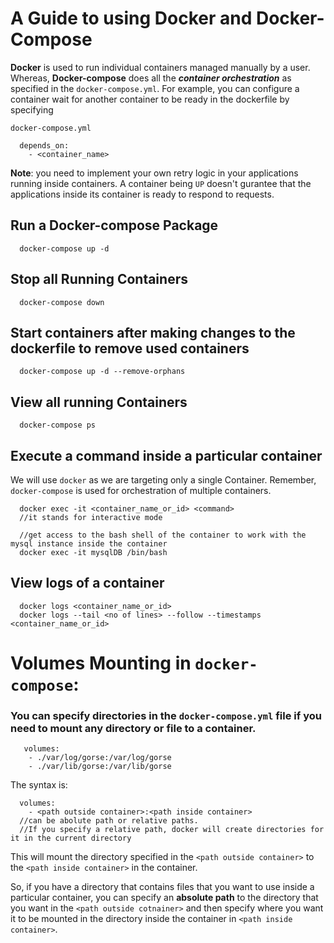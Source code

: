 # A Guide to using Docker and Docker-Compose

**Docker** is used to run individual containers managed manually by a user. Whereas, **Docker-compose** does all the _**container orchestration**_ as specified in the ```docker-compose.yml```. For example, you can configure a container wait for another container to be ready in the dockerfile by specifying 

```docker-compose.yml```

```
  depends_on:
    - <container_name>
```

**Note**: you need to implement your own retry logic in your applications running inside containers. A container being ```UP``` doesn't gurantee that the applications inside its container is ready to respond to requests.

## Run a Docker-compose Package
```
  docker-compose up -d
```

## Stop all Running Containers
```
  docker-compose down
```
## Start containers after making changes to the dockerfile to remove used containers
```
  docker-compose up -d --remove-orphans
```

## View all running Containers
```
  docker-compose ps
```

## Execute a command inside a particular container
   We will use ```docker``` as we are targeting only a single Container. Remember, ```docker-compose``` is used for orchestration of multiple containers.
```
  docker exec -it <container_name_or_id> <command>
  //it stands for interactive mode
  
  //get access to the bash shell of the container to work with the mysql instance inside the container
  docker exec -it mysqlDB /bin/bash
```

## View logs of a container
```
  docker logs <container_name_or_id>
  docker logs --tail <no of lines> --follow --timestamps <container_name_or_id>
```

# Volumes Mounting in ```docker-compose```:

  ### You can specify directories in the ```docker-compose.yml``` file if you need to mount any directory or file to a container.
  
  ```
     volumes:
      - ./var/log/gorse:/var/log/gorse
      - ./var/lib/gorse:/var/lib/gorse
  ```
  The syntax is:
  ```
    volumes:
      - <path outside container>:<path inside container>
    //can be abolute path or relative paths. 
    //If you specify a relative path, docker will create directories for it in the current directory 
  ```
  This will mount the directory specified in the ```<path outside container>``` to the ```<path inside container>``` in the container.
  
  So, if you have a directory that contains files that you want to use inside a particular container, you can specify an **absolute path** to the directory that you want in the ```<path outside cotnainer>``` and then specify where you want it to be mounted in the directory inside the container in ```<path inside container>```.
  
